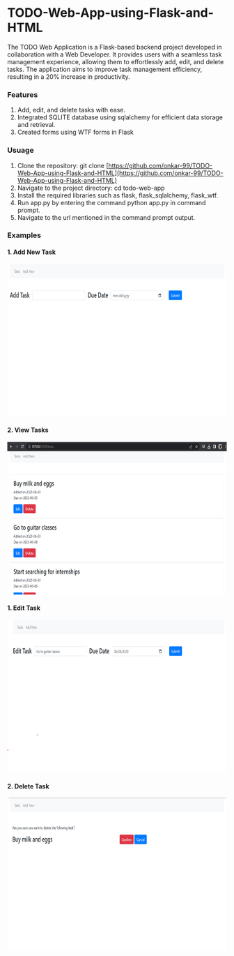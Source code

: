 # TODO-Web-App-using-Flask-and-HTML
The TODO Web Application is a Flask-based backend project developed in collaboration with a Web Developer. It provides users with a seamless task management experience, allowing them to effortlessly add, edit, and delete tasks. The application aims to improve task management efficiency, resulting in a 20% increase in productivity.


### Features
1. Add, edit, and delete tasks with ease.  
2. Integrated SQLITE database using sqlalchemy for efficient data storage and retrieval.  
3. Created forms using WTF forms in Flask

### Usuage
1. Clone the repository: git clone [https://github.com/onkar-99/TODO-Web-App-using-Flask-and-HTML](https://github.com/onkar-99/TODO-Web-App-using-Flask-and-HTML)
2. Navigate to the project directory: cd todo-web-app
3. Install the required libraries such as flask, flask_sqlalchemy, flask_wtf. 
4. Run app.py by entering the command python app.py in command prompt.
5. Navigate to the url mentioned in the command prompt output. 

### Examples
#### 1. Add New Task
<img src="Output/add_task.png" width="650" height="350">

#### 2. View Tasks
<img src="Output/tasks.png" width="650" height="350">

#### 1. Edit Task
<img src="Output/edit.png" width="650" height="350">

#### 2. Delete Task
<img src="Output/delete.png" width="650" height="350">
